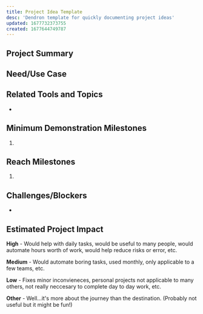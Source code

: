 ```yaml
---
title: Project Idea Template
desc: 'Dendron template for quickly documenting project ideas'
updated: 1677732373755
created: 1677644749787
---
```


## Project Summary

<!-- A couple sentences describing a high-level overview of what the project is or does. -->
<!-- //TODO Fill Out Project Summary -->



## Need/Use Case

<!-- Describe what the need is.  If there was a use case that led to the idea, explain it here.  Why would this be helpful? -->
<!-- //TODO Fill Out Need/Use Case -->



## Related Tools and Topics

<!-- Link any relevant tools or topics to the project here. -->
<!-- //TODO Fill Out Related Tools -->

-

## Minimum Demonstration Milestones

<!-- List the milestones that would need to be achieved at a minimum to demonstrate the value of the idea.  This would be the point to evaluate if the idea is viable enough to invest more effort in. -->
<!-- //TODO Add Milestones -->

1. 

## Reach Milestones

<!-- List ideas for further feature ideas.  These features aren’t necessarily required to get an idea if the project is viable/helpful but might be worth adding in the future if the project is continued.  This is just to document feature ideas, so they don’t get lost. -->
<!-- //TODO Add Reach Milestones -->

1. 

## Challenges/Blockers

<!-- Are there major challenges that need to be overcome before starting the project?  Hardware costs, unknown languages/technologies, etc. -->
<!-- //TODO Add Blockers -->

- 

## Estimated Project Impact

<!-- //TODO Choose Estimated Impact (Delete the rest) -->

**High** - Would help with daily tasks, would be useful to many people, would automate hours worth of work, would help reduce risks or error, etc.

**Medium** - Would automate boring tasks, used monthly, only applicable to a few teams, etc.

**Low** - Fixes minor inconvieneces, personal projects not applicable to many others, not really neccesary to complete day to day work, etc.

**Other** - Well...it's more about the journey than the destination.  (Probably not useful but it might be fun!)


